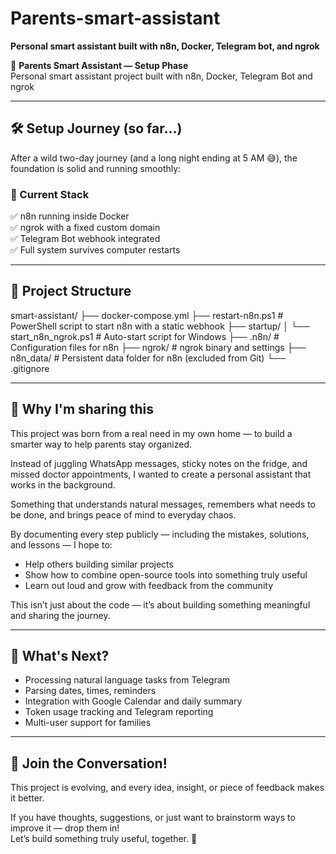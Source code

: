 # Parents-smart-assistant

**Personal smart assistant built with n8n, Docker, Telegram bot, and ngrok**

🧠 **Parents Smart Assistant — Setup Phase**  
Personal smart assistant project built with n8n, Docker, Telegram Bot and ngrok

---

## 🛠️ Setup Journey (so far...)

After a wild two-day journey (and a long night ending at 5 AM 😅), the foundation is solid and running smoothly:

### 🔗 Current Stack

✅ n8n running inside Docker  
✅ ngrok with a fixed custom domain  
✅ Telegram Bot webhook integrated  
✅ Full system survives computer restarts  

---

## 📁 Project Structure  
  
  smart-assistant/ ├── docker-compose.yml ├── restart-n8n.ps1 # PowerShell script to start n8n with a static webhook ├── startup/ │ └── start_n8n_ngrok.ps1 # Auto-start script for Windows ├── .n8n/ # Configuration files for n8n ├── ngrok/ # ngrok binary and settings ├── n8n_data/ # Persistent data folder for n8n (excluded from Git) └── .gitignore  
    
      
      
---

## 📌 Why I'm sharing this

This project was born from a real need in my own home — to build a smarter way to help parents stay organized.  

Instead of juggling WhatsApp messages, sticky notes on the fridge, and missed doctor appointments, I wanted to create a personal assistant that works in the background.  

Something that understands natural messages, remembers what needs to be done, and brings peace of mind to everyday chaos.  

By documenting every step publicly — including the mistakes, solutions, and lessons — I hope to:  

- Help others building similar projects  
- Show how to combine open-source tools into something truly useful  
- Learn out loud and grow with feedback from the community  

This isn’t just about the code — it’s about building something meaningful and sharing the journey.

---

## 🚧 What's Next?

- Processing natural language tasks from Telegram  
- Parsing dates, times, reminders  
- Integration with Google Calendar and daily summary  
- Token usage tracking and Telegram reporting  
- Multi-user support for families  

---

## 📢 Join the Conversation!

This project is evolving, and every idea, insight, or piece of feedback makes it better.  

If you have thoughts, suggestions, or just want to brainstorm ways to improve it — drop them in!  
Let’s build something truly useful, together. 🚀




